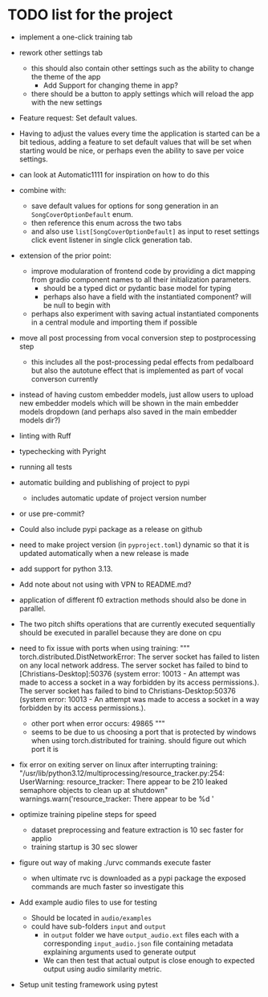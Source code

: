 # TODO list for the project

* implement a one-click training tab
  
* rework other settings tab
  * this should also contain other settings such as the ability to change the theme of the app
      * Add Support for changing theme in app?
  * there should be a button to apply settings which will reload the app with the new settings

* Feature request: Set default values.
 * Having to adjust the values every time the application is started can be a bit tedious, adding a feature to set default values that will be set when starting would be nice, or perhaps even the ability to save per voice settings.
 * can look at Automatic1111 for inspiration on how to do this
 * combine with:
    * save default values for options for song generation in an `SongCoverOptionDefault` enum.
    * then reference this enum across the two tabs
    * and also use `list[SongCoverOptionDefault]` as input to reset settings click event listener in single click generation tab.
* extension of the prior point:
  * improve modularation of frontend code by providing a dict mapping from gradio component names to all their initialization parameters. 
    * should be a typed dict or pydantic base model for typing
    * perhaps also have a field with the instantiated component? will be null to begin with
  * perhaps also experiment with saving actual instantiated components in a central module and importing them if possible

* move all post processing from vocal conversion step to postprocessing step
  * this includes all the post-processing pedal effects from pedalboard but also the autotune effect that is implemented as part of vocal converson currently

* instead of having custom embedder models, just allow users to upload new embedder models which will be shown in the main embedder models dropdown (and perhaps also saved in the main embedder models dir?)

* linting with Ruff
* typechecking with Pyright
* running all tests
* automatic building and publishing of project to pypi
  * includes automatic update of project version number
* or use pre-commit?

* Could also include pypi package as a release on github

* need to make project version (in `pyproject.toml`) dynamic so that it is updated automatically when a new release is made

* add support for python 3.13.

* Add note about not using with VPN to README.md?

* application of different f0 extraction methods should also be done in parallel.

* The two pitch shifts operations that are currently executed sequentially should be executed in parallel because they are done on cpu

* need to fix issue with ports when using training:
  """
  torch.distributed.DistNetworkError: The server socket has failed to listen on any local network address. The server socket has failed to bind to [Christians-Desktop]:50376 (system error: 10013 - An attempt was made to access a socket in a way forbidden by its access permissions.). The server socket has failed to bind to Christians-Desktop:50376 (system error: 10013 - An attempt was made to access a socket in a way forbidden by its access permissions.).
  * other port when error occurs: 49865
  """
  * seems to be due to us choosing a port that is protected by windows when using torch.distributed for training. should figure out which port it is

* fix error on exiting server on linux after interrupting training:
  "/usr/lib/python3.12/multiprocessing/resource_tracker.py:254: UserWarning: resource_tracker: There appear to be 210 leaked semaphore objects to clean up at shutdown" warnings.warn('resource_tracker: There appear to be %d '

* optimize training pipeline steps for speed
  * dataset preprocessing and feature extraction is 10 sec faster for applio
  * training startup is 30 sec slower
* figure out way of making ./urvc commands execute faster
  * when ultimate rvc is downloaded as a pypi package the exposed commands are much faster so investigate this


* Add example audio files to use for testing
  * Should be located in `audio/examples`
  * could have sub-folders `input` and `output`
    * in `output` folder we have `output_audio.ext` files each with a corresponding `input_audio.json` file containing metadata explaining arguments used to generate output
    * We can then test that actual output is close enough to expected output using audio similarity metric.
* Setup unit testing framework using pytest